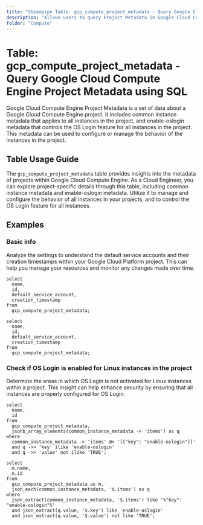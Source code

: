 ```yaml
---
title: "Steampipe Table: gcp_compute_project_metadata - Query Google Cloud Compute Engine Project Metadata using SQL"
description: "Allows users to query Project Metadata in Google Cloud Compute Engine, specifically the project-wide metadata that includes common instance metadata and enable-oslogin metadata."
folder: "Compute"
---
```


# Table: gcp_compute_project_metadata - Query Google Cloud Compute Engine Project Metadata using SQL

Google Cloud Compute Engine Project Metadata is a set of data about a Google Cloud Compute Engine project. It includes common instance metadata that applies to all instances in the project, and enable-oslogin metadata that controls the OS Login feature for all instances in the project. This metadata can be used to configure or manage the behavior of the instances in the project.

## Table Usage Guide

The `gcp_compute_project_metadata` table provides insights into the metadata of projects within Google Cloud Compute Engine. As a Cloud Engineer, you can explore project-specific details through this table, including common instance metadata and enable-oslogin metadata. Utilize it to manage and configure the behavior of all instances in your projects, and to control the OS Login feature for all instances.

## Examples

### Basic info
Analyze the settings to understand the default service accounts and their creation timestamps within your Google Cloud Platform project. This can help you manage your resources and monitor any changes made over time.

```sql+postgres
select
  name,
  id,
  default_service_account,
  creation_timestamp
from
  gcp_compute_project_metadata;
```

```sql+sqlite
select
  name,
  id,
  default_service_account,
  creation_timestamp
from
  gcp_compute_project_metadata;
```

### Check if OS Login is enabled for Linux instances in the project
Determine the areas in which OS Login is not activated for Linux instances within a project. This insight can help enhance security by ensuring that all instances are properly configured for OS Login.

```sql+postgres
select
  name,
  id
from
  gcp_compute_project_metadata,
  jsonb_array_elements(common_instance_metadata -> 'items') as q
where
  common_instance_metadata -> 'items' @> '[{"key": "enable-oslogin"}]'
  and q ->> 'key' ilike 'enable-oslogin'
  and q ->> 'value' not ilike 'TRUE';
```

```sql+sqlite
select
  m.name,
  m.id
from
  gcp_compute_project_metadata as m,
  json_each(common_instance_metadata, '$.items') as q
where
  json_extract(common_instance_metadata, '$.items') like '%"key": "enable-oslogin"%'
  and json_extract(q.value, '$.key') like 'enable-oslogin'
  and json_extract(q.value, '$.value') not like 'TRUE';
```